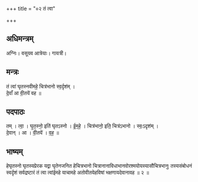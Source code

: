 +++
title = "०२ तं त्वा"

+++
## अधिमन्त्रम्
अग्निः। वसूयव आत्रेयाः। गायत्री।

## मन्त्रः
तं त्वा॑ घृतस्नवीमहे॒ चित्र॑भानो स्व॒र्दृश॑म् ।  
दे॒वाँ आ वी॒तये॑ वह ॥

## पदपाठः
तम् । त्वा॒ । घृ॒त॒स्नो॒ इति॑ घृतऽस्नो । ई॒म॒हे॒ । चित्र॑भानो॒ इति॒ चित्र॑ऽभानो । स्वः॒ऽदृश॑म् ।  
दे॒वान् । आ । वी॒तये॑ । व॒ह॒ ॥

## भाष्यम्
हेघृतस्नो घृतस्यप्रेरक यद्वा घृतेनजनित हेचित्रभानो चित्रानानाविधाभानवोरश्मयोयस्यासौचित्रभानुः तस्यसंबोधनं स्वर्दृशं सर्वद्रष्टारं तं त्वा त्वांईमहे याचामहे अतोवीतयेहविषां भक्षणायदेवानावह ॥ २ ॥
